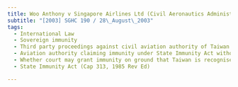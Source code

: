 ```yaml
---
title: Woo Anthony v Singapore Airlines Ltd (Civil Aeronautics Administration, Third Party) 
subtitle: "[2003] SGHC 190 / 28\_August\_2003"
tags:
  - International Law
  - Sovereign immunity
  - Third party proceedings against civil aviation authority of Taiwan
  - Aviation authority claiming immunity under State Immunity Act without certificate of recognition from Singapore Ministry of Foreign Affairs
  - Whether court may grant immunity on ground that Taiwan is recognised de facto
  - State Immunity Act (Cap 313, 1985 Rev Ed)

---
```


